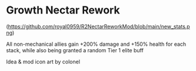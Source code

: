 # Growth Nectar Rework
(https://github.com/royal0959/R2NectarReworkMod/blob/main/new_stats.png)

All non-mechanical allies gain +200% damage and +150% health for each stack, while also being granted a random Tier 1 elite buff

Idea & mod icon art by colonel